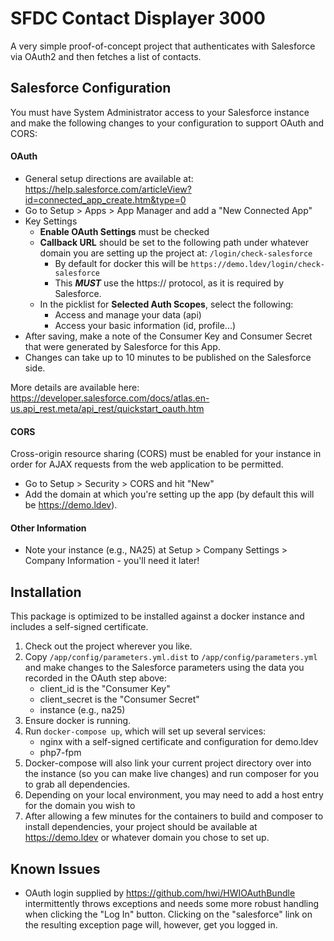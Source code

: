 SFDC Contact Displayer 3000
============================

A very simple proof-of-concept project that authenticates with Salesforce via OAuth2 and then fetches a list of contacts.
## Salesforce Configuration
You must have System Administrator access to your Salesforce instance and make the following changes to your configuration to support OAuth and CORS:

#### OAuth
* General setup directions are available at: https://help.salesforce.com/articleView?id=connected_app_create.htm&type=0
* Go to Setup > Apps > App Manager and add a "New Connected App"
* Key Settings
    * **Enable OAuth Settings** must be checked
    * **Callback URL** should be set to the following path under whatever domain you are setting up the project at: ```/login/check-salesforce```
        * By default for docker this will be `````https://demo.ldev/login/check-salesforce`````
        * This ***MUST*** use the https:// protocol, as it is required by Salesforce.
    * In the picklist for **Selected Auth Scopes**, select the following:
        * Access and manage your data (api)
        * Access your basic information (id, profile...)        
* After saving, make a note of the Consumer Key and Consumer Secret that were generated by Salesforce for this App.
* Changes can take up to 10 minutes to be published on the Salesforce side.

More details are available here: https://developer.salesforce.com/docs/atlas.en-us.api_rest.meta/api_rest/quickstart_oauth.htm

#### CORS
Cross-origin resource sharing (CORS) must be enabled for your instance in order for AJAX requests from the web application to be permitted.
    
* Go to Setup > Security > CORS and hit "New"
* Add the domain at which you're setting up the app (by default this will be https://demo.ldev). 

#### Other Information
* Note your instance (e.g., NA25) at Setup > Company Settings > Company Information - you'll need it later!

## Installation
This package is optimized to be installed against a docker instance and includes a self-signed certificate.  

1. Check out the project wherever you like.
2. Copy `/app/config/parameters.yml.dist` to `/app/config/parameters.yml` and make changes to the Salesforce parameters using the data you recorded in the OAuth step above:
    * client_id is the "Consumer Key"
    * client_secret is the "Consumer Secret"
    * instance (e.g., na25) 
3. Ensure docker is running.
4. Run ```docker-compose up```, which will set up several services:
    * nginx with a self-signed certificate and configuration for demo.ldev
    * php7-fpm     
5. Docker-compose will also link your current project directory over into the instance (so you can make live changes) and run composer for you to grab all dependencies.
6. Depending on your local environment, you may need to add a host entry for the domain you wish to
7. After allowing a few minutes for the containers to build and composer to install dependencies, your project should be available at https://demo.ldev or whatever domain you chose to set up. 

## Known Issues
* OAuth login supplied by https://github.com/hwi/HWIOAuthBundle intermittently throws exceptions and needs some more robust handling when clicking the "Log In" button.  Clicking on the "salesforce" link on the resulting exception page will, however, get you logged in.




